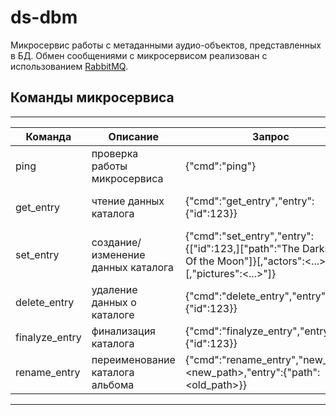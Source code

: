 # ds-dbm #

Микросервис работы с метаданными аудио-объектов, представленных в БД. Обмен сообщениями с микросервисом реализован с использованием [RabbitMQ](https://www.rabbitmq.com).

## Команды микросервиса

---
|     Команда      |             Описание             |Запрос|Ответ|
|------------------|----------------------------------|----------------|-----|
|ping              |проверка работы микросервиса      |{"cmd":"ping"}|{}|
|get_entry         |чтение данных каталога            |{"cmd":"get_entry","entry":{"id":123}}|{"cmd":"get_entry","entry":<...>[,"suggestions":<...>][,"actors":<...>][,"pictures":<...>]}|
|set_entry         |создание/изменение данных каталога|{"cmd":"set_entry","entry":{["id":123,]["path":"The Darkside Of the Moon"]}[,"actors":<...>][,"pictures":<...>"]}|{"cmd":"set_entry,"entry":{"id":123}}|
|delete_entry      |удаление данных о каталоге        |{"cmd":"delete_entry","entry":{"id":123}}|эхо-ответ|
|finalyze_entry    |финализация каталога              |{"cmd":"finalyze_entry","entry":{"id":123}}|{"cmd":"finalyze_entry","entry":{"id":123,"status":"finalyzed"}}|
|rename_entry      |переименование каталога альбома   |{"cmd":"rename_entry","new_path":<new_path>,"entry":{"path":<old_path>}}|эхо-ответ
---
